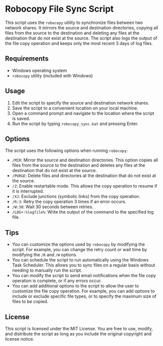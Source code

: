 # Robocopy File Sync Script

This script uses the `robocopy` utility to synchronize files between two network shares. It mirrors the source and destination directories, copying all files from the source to the destination and deleting any files at the destination that do not exist at the source. The script also logs the output of the file copy operation and keeps only the most recent 3 days of log files.

## Requirements

- Windows operating system
- `robocopy` utility (included with Windows)

## Usage

1. Edit the script to specify the source and destination network shares.
2. Save the script to a convenient location on your local machine.
3. Open a command prompt and navigate to the location where the script is saved.
4. Run the script by typing `robocopy_sync.bat` and pressing Enter.

## Options

The script uses the following options when running `robocopy`:

- `/MIR`: Mirror the source and destination directories. This option copies all files from the source to the destination and deletes any files at the destination that do not exist at the source.
- `/PURGE`: Delete files and directories at the destination that do not exist at the source.
- `/Z`: Enable restartable mode. This allows the copy operation to resume if it is interrupted.
- `/XJ`: Exclude junctions (symbolic links) from the copy operation.
- `/R:3`: Retry the copy operation 3 times if an error occurs.
- `/W:30`: Wait 30 seconds between retries.
- `/LOG+:%logfile%`: Write the output of the command to the specified log file.

## Tips

- You can customize the options used by `robocopy` by modifying the script. For example, you can change the retry count or wait time by modifying the `/R` and `/W` options.
- You can schedule the script to run automatically using the Windows Task Scheduler. This allows you to sync files on a regular basis without needing to manually run the script.
- You can modify the script to send email notifications when the file copy operation is complete, or if any errors occur.
- You can add additional options to the script to allow the user to customize the file copy operation. For example, you can add options to include or exclude specific file types, or to specify the maximum size of files to be copied.

## License

This script is licensed under the MIT License. You are free to use, modify, and distribute the script as long as you include the original copyright and license notice.
